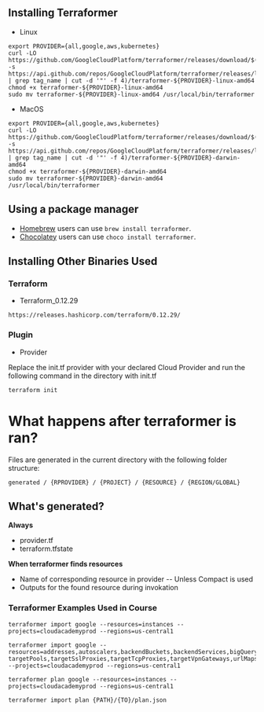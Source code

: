 
## Installing Terraformer

* Linux
```
export PROVIDER={all,google,aws,kubernetes}
curl -LO https://github.com/GoogleCloudPlatform/terraformer/releases/download/$(curl -s https://api.github.com/repos/GoogleCloudPlatform/terraformer/releases/latest | grep tag_name | cut -d '"' -f 4)/terraformer-${PROVIDER}-linux-amd64
chmod +x terraformer-${PROVIDER}-linux-amd64
sudo mv terraformer-${PROVIDER}-linux-amd64 /usr/local/bin/terraformer
```
* MacOS
```
export PROVIDER={all,google,aws,kubernetes}
curl -LO https://github.com/GoogleCloudPlatform/terraformer/releases/download/$(curl -s https://api.github.com/repos/GoogleCloudPlatform/terraformer/releases/latest | grep tag_name | cut -d '"' -f 4)/terraformer-${PROVIDER}-darwin-amd64
chmod +x terraformer-${PROVIDER}-darwin-amd64
sudo mv terraformer-${PROVIDER}-darwin-amd64 /usr/local/bin/terraformer
```

## Using a package manager

- [Homebrew](https://brew.sh/) users can use `brew install terraformer`.
- [Chocolatey](https://chocolatey.org/) users can use `choco install terraformer`.

## Installing Other Binaries Used

### Terraform

* Terraform_0.12.29
```
https://releases.hashicorp.com/terraform/0.12.29/
```

### Plugin

* Provider 

Replace the init.tf provider with your declared Cloud Provider and run the following command
in the directory with init.tf

```
terraform init
```

#

# What happens after terraformer is ran?

Files are generated in the current directory with the following folder structure:

```
generated / {RPROVIDER} / {PROJECT} / {RESOURCE} / {REGION/GLOBAL}
```

## What's generated?

**Always**
- provider.tf
- terraform.tfstate

**When terraformer finds resources**
- Name of corresponding resource in provider
-- Unless Compact is used
- Outputs for the found resource during invokation


### Terraformer Examples Used in Course

```
terraformer import google --resources=instances --projects=cloudacademyprod --regions=us-central1
```

```
terraformer import google --resources=addresses,autoscalers,backendBuckets,backendServices,bigQuery,cloudFunctions,cloudsql,dataProc,disks,externalVpnGateways,dns,firewall,forwardingRules,gcs,gke,globalAddresses,globalForwardingRules,healthChecks,httpHealthChecks,httpsHealthChecks,iam,images,instanceGroupManagers,instanceGroups,instanceTemplates,instances,interconnectedAttachments,kms,logging,memoryStore,monitoring,networks,packetMirrorings,nodeGroups,nodeTemplates,project,pubsub,regionAutoscalers,regionBackendServices,regionDisks,regionHealthChecks,regionInstanceGroups,regionSslCertificates,regionTargetHttpProxies,regionTargetHttpsProxies,regionUrlMaps,reservations,resourcePolicies,regionInstanceGroupManagers,routers,routes,schedulerJobs,securityPolicies,sslCertificates,sslPolicies,subnetworks,targetHttpProxies,targetHttpsProxies,targetInstances, targetPools,targetSslProxies,targetTcpProxies,targetVpnGateways,urlMaps,vpnTunnels --projects=cloudacademyprod --regions=us-central1
```

```
terraformer plan google --resources=instances --projects=cloudacademyprod --regions=us-central1
```

```
terraformer import plan {PATH}/{TO}/plan.json
```

